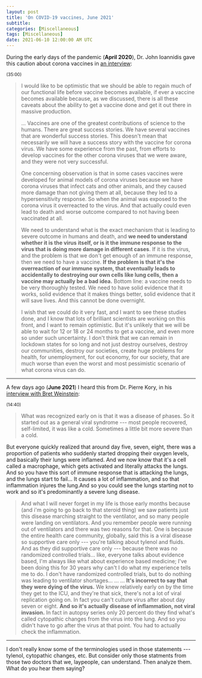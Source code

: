 ```yaml
---
layout: post
title: 'On COVID-19 vaccines, June 2021'
subtitle: 
categories: [Miscellaneous]
tags: [Miscellaneous]
date: 2021-06-10 12:00:00 AM UTC
---
```


<!-- June 9-10, 2021  Philippine Time -->

During the early days of the pandemic (**April 2020**), Dr. John Ioannidis gave this caution about corona vaccines in [an interview](https://www.youtube.com/watch?v=cwPqmLoZA4s&ab_channel=JourneymanPictures?t=2100):

<!-- "Perspectives on the Pandemic | Dr. John Ioannidis Update: 4.17.20 | Episode 4" -->

<!-- 
<iframe width="560" height="315" src="https://www.youtube.com/embed/cwPqmLoZA4s?start=2101" title="YouTube video player" frameborder="0" allow="accelerometer; autoplay; clipboard-write; encrypted-media; gyroscope; picture-in-picture" allowfullscreen></iframe>
 -->

<!--more-->

<small>(35:00)</small>

> I would like to be optimistic that we should be able to regain much of our functional life before vaccine becomes available, if ever a vaccine becomes available because, as we discussed, there is all these caveats about the ability to get a vaccine done and get it out there in massive production.
>
> ... Vaccines are one of the greatest contributions of science to the humans. There are great success stories. We have several vaccines that are wonderful success stories. This doesn't mean that necessarily we will have a success story with the vaccine for corona virus. We have some experience from the past, from efforts to develop vaccines for the other corona viruses that we were aware, and they were not very successful.
>
> One concerning observation is that in some cases vaccines were developed for animal models of corona viruses because we have corona viruses that infect cats and other animals, and they caused more damage than not giving them at all, because they led to a hypersensitivity response. So when the animal was exposed to the corona virus it overreacted to the virus. And that actually could even lead to death and worse outcome compared to not having been vaccinated at all.
> 
> We need to understand what is the exact mechanism that is leading to severe outcome in humans and death, and **we need to understand whether it is the virus itself, or is it the immune response to the virus that is doing more damage in different cases**. If it is the virus, and the problem is that we don't get enough of an immune response, then we need to have a vaccine. **If the problem is that it's the overreaction of our immune system, that eventually leads to accidentally to destroying our own cells like lung cells, then a vaccine may actually be a bad idea.** Bottom line: a vaccine needs to be very thoroughly tested. We need to have solid evidence that it works, solid evidence that it makes things better, solid evidence that it will save lives. And this cannot be done overnight.
>
> I wish that we could do it very fast, and I want to see these studies done, and I know that lots of brilliant scientists are working on this front, and I want to remain optimistic. But it's unlikely that we will be able to wait for 12 or 18 or 24 months to get a vaccine, and even more so under such uncertainty. I don't think that we can remain in lockdown states for so long and not just destroy ourselves, destroy our communities, destroy our societies, create huge problems for health, for unemployment, for out economy, for our society, that are much worse than even the worst and most pessimistic scenario of what corona virus can do.


-----

A few days ago (**June 2021**) I heard this from Dr. Pierre Kory, in his [interview with Bret Weinstein](https://www.youtube.com/watch?v=Tn_b4NRTB6k&ab_channel=BretWeinstein):

<!-- "COVID, Ivermectin, and the Crime of the Century: DarkHorse Podcast with Pierre Kory & Bret Weinstein" -->

<!-- 
<iframe width="560" height="315" src="https://www.youtube.com/embed/Tn_b4NRTB6k?start=880" title="YouTube video player" frameborder="0" allow="accelerometer; autoplay; clipboard-write; encrypted-media; gyroscope; picture-in-picture" allowfullscreen></iframe>
 -->

<small>(14:40)</small>

> What was recognized early on is that it was a disease of phases. So it started out as a general viral syndrome --- most people recovered, self-limited, it
was like a cold. Sometimes a little bit more severe than a cold.
>
But everyone quickly realized that around day five, seven, eight, there was a proportion of patients who suddenly started dropping their oxygen levels, and basically their lungs were inflamed. And we now know that it's a cell called a macrophage, which gets activated and literally attacks the lungs. And so you have this sort of immune response that is attacking the lungs, and the lungs start to fail... It causes a lot of inflammation, and so that inflammation injures the lung.And so you could see the lungs starting not to work and so it's predominantly a severe lung disease. 
>
> And what I will never forget in my life is those early months because (and i'm going to go back to that steroid thing) we saw patients just this disease
marching straight to the ventilator, and so many people were landing on ventilators. And you remember people were running out of ventilators and there was two reasons for that. One is because the entire health care community, globally, said this is a viral disease so supportive care only --- you're talking about tylenol
and fluids. And as they did supportive care only --- because there was no randomized controlled trials... like, everyone talks about evidence based, I'm always like what about experience based medicine; I've been doing this for 30 years why can't I do what my experience tells me to do. I don't have randomized controlled trials, but to do nothing was leading to ventilator shortages...
> ...
> ... **It's incorrect to say that they were dying of the virus.** We knew relatively early on by the time they get to the ICU, and they're that sick, there's not a lot of viral replication going on. In fact you can't culture virus after about day seven or eight. **And so it's actually disease of inflammation, not viral invasion.** In fact in autopsy series only 20 percent do they find what's called cytopathic changes from the virus into the lung. And so you didn't have to go after the virus at that point. You had to actually check the inflammation.




-----

I don't really know some of the terminologies used in those statements --- tylenol, cytopathic changes, etc. But consider only those statments from those two doctors that we, laypeople, can understand. Then analyze them. What do you hear them saying?


<!-- 
-----

<small>
Based on those statements, it seems to me that if ones immune system is able to handle the vaccine it can also be able to handle the SARS-CoV-2 virus itself. Not really sure, but that's how it sounds to me.
</small>
 -->

